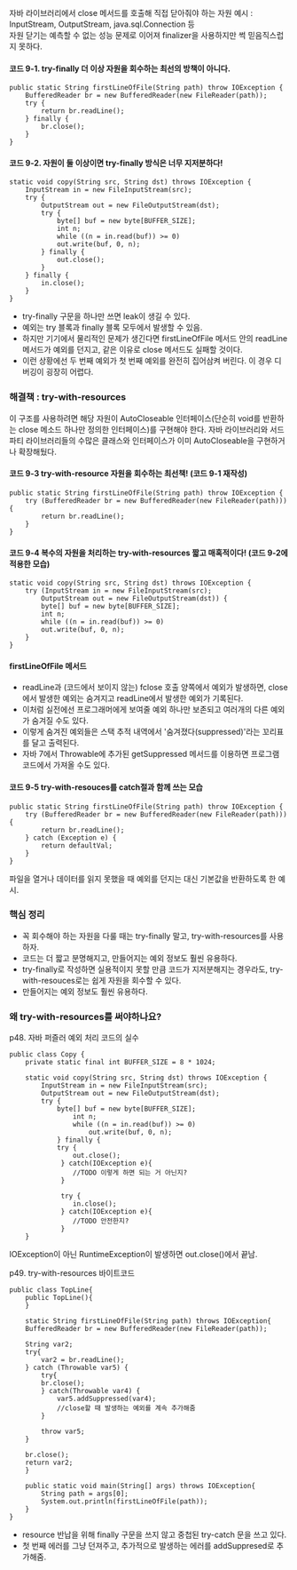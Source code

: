 
자바 라이브러리에서 close 메서드를 호출해 직접 닫아줘야 하는 자원 예시 : InputStream, OutputStream, java.sql.Connection 등
<br>자원 닫기는 예측할 수 없는 성능 문제로 이어져 finalizer을 사용하지만 썩 믿음직스럽지 못하다.


#### 코드 9-1. try-finally 더 이상 자원을 회수하는 최선의 방책이 아니다.

```
public static String firstLineOfFile(String path) throw IOException {
    BufferedReader br = new BufferedReader(new FileReader(path));
    try {
        return br.readLine();
    } finally {
        br.close();
    }
}
```

#### 코드 9-2. 자원이 둘 이상이면 try-finally 방식은 너무 지저분하다!

```
static void copy(String src, String dst) throws IOException {
	InputStream in = new FileInputStream(src);
	try {
		OutputStream out = new FileOutputStream(dst);
		try {
			byte[] buf = new byte[BUFFER_SIZE];
			int n;
			while ((n = in.read(buf)) >= 0)
			out.write(buf, 0, n);
		} finally {
			out.close();
		}
	} finally {
		in.close();
	}
}
```

- try-finally 구문을 하나만 쓰면 leak이 생길 수 있다.
- 예외는 try 블록과 finally 블록 모두에서 발생할 수 있음.
- 하지만 기기에서 물리적인 문제가 생긴다면 firstLineOfFile 메서드 안의 readLine 메서드가 예외를 던지고, 같은 이유로 close 메서드도 실패할 것이다. 
- 이런 상황에선 두 번째 예외가 첫 번째 예외를 완전히 집어삼켜 버린다. 이 경우 디버깅이 굉장히 어렵다.

### 해결책 : try-with-resources
이 구조를 사용하려면 해당 자원이 AutoCloseable 인터페이스(단순히 void를 반환하는 close 메소드 하나만 정의한 인터페이스)를 구현해야 한다. 
자바 라이브러리와 서드파티 라이브러리들의 수많은 클래스와 인터페이스가 이미 AutoCloseable을 구현하거나 확장해뒀다.    

#### 코드 9-3 try-with-resource 자원을 회수하는 최선책! (코드 9-1 재작성)

```
public static String firstLineOfFile(String path) throw IOException {
    try (BufferedReader br = new BufferedReader(new FileReader(path))){
        return br.readLine();
    }
}
```

#### 코드 9-4 복수의 자원을 처리하는 try-with-resources 짧고 매혹적이다! (코드 9-2에 적용한 모습)

```
static void copy(String src, String dst) throws IOException {
	try (InputStream in = new FileInputStream(src);
		OutputStream out = new FileOutputStream(dst)) {
		byte[] buf = new byte[BUFFER_SIZE];
		int n;
		while ((n = in.read(buf)) >= 0)
		out.write(buf, 0, n);
	}
}
```

#### firstLineOfFile 메서드 
- readLine과 (코드에서 보이지 않는) fclose 호출 양쪽에서 예외가 발생하면, close에서 발생한 예외는 숨겨지고 readLine에서 발생한 예외가 기록된다. 
- 이처럼 실전에선 프로그래머에게 보여줄 예외 하나만 보존되고 여러개의 다른 예외가 숨겨질 수도 있다.
- 이렇게 숨겨진 예외들은 스택 추적 내역에서 '숨겨졌다(suppressed)'라는 꼬리표를 달고 출력된다.
- 자바 7에서 Throwable에 추가된 getSuppressed 메서드를 이용하면 프로그램 코드에서 가져올 수도 있다.


#### 코드 9-5 try-with-resouces를 catch절과 함께 쓰는 모습
```
public static String firstLineOfFile(String path) throw IOException {
    try (BufferedReader br = new BufferedReader(new FileReader(path))) {
        return br.readLine();
    } catch (Exception e) {
        return defaultVal;
    }
}
```
파일을 열거나 데이터를 읽지 못했을 때 예외를 던지는 대신 기본값을 반환하도록 한 예시.

### 핵심 정리
- 꼭 회수해야 하는 자원을 다룰 때는 try-finally 말고, try-with-resources를 사용하자.
- 코드는 더 짧고 분명해지고, 만들어지는 예외 정보도 훨씬 유용하다.
- try-finally로 작성하면 실용적이지 못할 만큼 코드가 지저분해지는 경우라도, try-with-resouces로는 쉽게 자원을 회수할 수 있다.
- 만들어지는 예외 정보도 훨씬 유용하다.

### 왜 try-with-resources를 써야하나요?

p48. 자바 퍼즐러 예외 처리 코드의 실수
```
public class Copy {
    private static final int BUFFER_SIZE = 8 * 1024;

    static void copy(String src, String dst) throws IOException {
        InputStream in = new FileInputStream(src);
        OutputStream out = new FileOutputStream(dst);
        try {
            byte[] buf = new byte[BUFFER_SIZE];
                int n;
                while ((n = in.read(buf)) >= 0)
                    out.write(buf, 0, n);
            } finally {
            try {
            	out.close();
             } catch(IOException e){
             	//TODO 이렇게 하면 되는 거 아닌지?
             }
             
             try {
            	in.close();
             } catch(IOException e){
             	//TODO 안전한지?
             }
    }
```

IOException이 아닌 RuntimeException이 발생하면 out.close()에서 끝남. 

p49. try-with-resources 바이트코드
```
public class TopLine{
	public TopLine(){
    }
    
    static String firstLineOfFile(String path) throws IOException{
    BufferedReader br = new BufferedReader(new FileReader(path));
    
    String var2;
    try{
    	var2 = br.readLine();
    } catch (Throwable var5) {
    	try{
        br.close();
        } catch(Throwable var4) {
        	var5.addSuppressed(var4);
            //close할 때 발생하는 예외를 계속 추가해줌
        }
        
        throw var5;
    }
   
   	br.close();
    return var2;
    }
    
    public static void main(String[] args) throws IOException{
    	String path = args[0];
        System.out.println(firstLineOfFile(path));
    }
}
```

- resource 반납을 위해 finally 구문을 쓰지 않고 중첩된 try-catch 문을 쓰고 있다.
- 첫 번째 에러를 그냥 던져주고, 추가적으로 발생하는 에러를 addSuppresed로 추가해줌.
